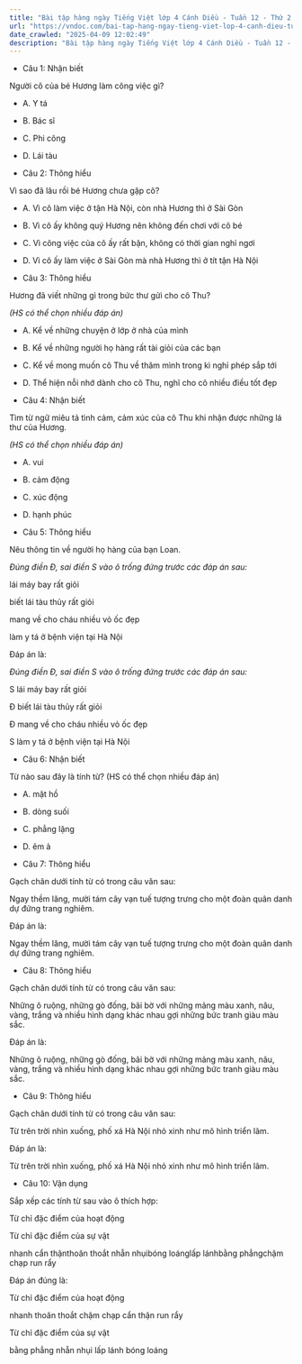 ```yaml
---
title: "Bài tập hàng ngày Tiếng Việt lớp 4 Cánh Diều - Tuần 12 - Thứ 2 gồm các câu hỏi tổng hợp nội dung Đọc hiểu văn bản và Luyện từ và câu được học ở Tuần 12 trong chương trình Tiếng Việt lớp 4 Tập 1 Cánh Diều."
url: "https://vndoc.com/bai-tap-hang-ngay-tieng-viet-lop-4-canh-dieu-tuan-12-thu-2-331229"
date_crawled: "2025-04-09 12:02:49"
description: "Bài tập hàng ngày Tiếng Việt lớp 4 Cánh Diều - Tuần 12 - Thứ 2 gồm các câu hỏi tổng hợp nội dung Đọc hiểu văn bản và Luyện từ và câu được học ở Tuần 12 trong chương trình Tiếng Việt lớp 4 Tập 1 Cánh Diều."
---
```


* Câu 1:  Nhận biết

Người cô của bé Hương làm công việc gì?

  * A. Y tá 
  * B. Bác sĩ 
  * C. Phi công 
  * D. Lái tàu 



* Câu 2:  Thông hiểu

Vì sao đã lâu rồi bé Hương chưa gặp cô?

  * A. Vì cô làm việc ở tận Hà Nội, còn nhà Hương thì ở Sài Gòn 
  * B. Vì cô ấy không quý Hương nên không đến chơi với cô bé 
  * C. Vì công việc của cô ấy rất bận, không có thời gian nghỉ ngơi 
  * D. Vì cô ấy làm việc ở Sài Gòn mà nhà Hương thì ở tít tận Hà Nội 



* Câu 3:  Thông hiểu

Hương đã viết những gì trong bức thư gửi cho cô Thu?

_(HS có thể chọn nhiều đáp án)_

  * A. Kể về những chuyện ở lớp ở nhà của mình 
  * B. Kể về những người họ hàng rất tài giỏi của các bạn 
  * C. Kể về mong muốn cô Thu về thăm mình trong kì nghỉ phép sắp tới 
  * D. Thể hiện nỗi nhớ dành cho cô Thu, nghĩ cho cô nhiều điều tốt đẹp 



* Câu 4:  Nhận biết

Tìm từ ngữ miêu tả tình cảm, cảm xúc của cô Thu khi nhận được những lá thư của Hương.

_(HS có thể chọn nhiều đáp án)_

  * A. vui 
  * B. cảm động 
  * C. xúc động 
  * D. hạnh phúc 



* Câu 5:  Thông hiểu

Nêu thông tin về người họ hàng của bạn Loan.

_Đúng điền Đ, sai điền S vào ô trống đứng trước các đáp án sau:_

lái máy bay rất giỏi

biết lái tàu thủy rất giỏi

mang về cho cháu nhiều vỏ ốc đẹp

làm y tá ở bệnh viện tại Hà Nội

Đáp án là:

_Đúng điền Đ, sai điền S vào ô trống đứng trước các đáp án sau:_

S lái máy bay rất giỏi

Đ biết lái tàu thủy rất giỏi

Đ mang về cho cháu nhiều vỏ ốc đẹp

S làm y tá ở bệnh viện tại Hà Nội

* Câu 6:  Nhận biết

Từ nào sau đây là tính từ? (HS có thể chọn nhiều đáp án)

  * A. mặt hồ 
  * B. dòng suối 
  * C. phẳng lặng 
  * D. êm ả 



* Câu 7:  Thông hiểu

Gạch chân dưới tính từ có trong câu văn sau:

Ngay thềm lăng, mười tám cây vạn tuế tượng trưng cho một đoàn quân danh dự đứng trang nghiêm.

Đáp án là:

Ngay thềm lăng, mười tám cây vạn tuế tượng trưng cho một đoàn quân danh dự đứng trang nghiêm.

* Câu 8:  Thông hiểu

Gạch chân dưới tính từ có trong câu văn sau:

Những ô ruộng, những gò đống, bãi bờ với những mảng màu xanh, nâu, vàng, trắng và nhiều hình dạng khác nhau gợi những bức tranh giàu màu sắc.

Đáp án là:

Những ô ruộng, những gò đống, bãi bờ với những mảng màu xanh, nâu, vàng, trắng và nhiều hình dạng khác nhau gợi những bức tranh giàu màu sắc.

* Câu 9:  Thông hiểu

Gạch chân dưới tính từ có trong câu văn sau:

Từ trên trời nhìn xuống, phố xá Hà Nội nhỏ xinh như mô hình triển lãm.

Đáp án là:

Từ trên trời nhìn xuống, phố xá Hà Nội nhỏ xinh như mô hình triển lãm.

* Câu 10:  Vận dụng

Sắp xếp các tính từ sau vào ô thích hợp:

Từ chỉ đặc điểm của hoạt động

Từ chỉ đặc điểm của sự vật

nhanh cẩn thậnthoăn thoắt nhẵn nhụibóng loánglấp lánhbằng phẳngchậm chạp run rẩy

Đáp án đúng là:

Từ chỉ đặc điểm của hoạt động

nhanh thoăn thoắt chậm chạp cẩn thận run rẩy

Từ chỉ đặc điểm của sự vật

bằng phẳng nhẵn nhụi lấp lánh bóng loáng
